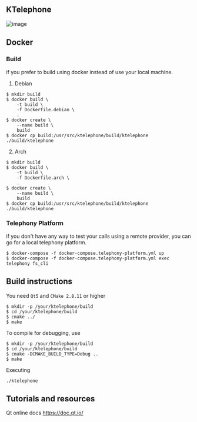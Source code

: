 KTelephone
----------------------

![image](https://raw.githubusercontent.com/StefanYohansson/ktelephone/master/screenshots/ktelephone-kdeneon.png)


## Docker

### Build

if you prefer to build using docker instead of use your local machine.

1. Debian

```
$ mkdir build
$ docker build \
    -t build \
    -f Dockerfile.debian \
    .
$ docker create \
    --name build \
    build
$ docker cp build:/usr/src/ktelephone/build/ktelephone ./build/ktelephone
```

2. Arch

```
$ mkdir build
$ docker build \
    -t build \
    -f Dockerfile.arch \
    .
$ docker create \
    --name build \
    build
$ docker cp build:/usr/src/ktelephone/build/ktelephone ./build/ktelephone
```

### Telephony Platform

if you don't have any way to test your calls using a remote provider, you can go for a local telephony platform.

```
$ docker-compose -f docker-compose.telephony-platform.yml up
$ docker-compose -f docker-compose.telephony-platform.yml exec telephony fs_cli
```

## Build instructions

You need `Qt5` and `CMake 2.8.11` or higher

```
$ mkdir -p /your/ktelephone/build
$ cd /your/ktelephone/build
$ cmake ../
$ make
```

To compile for debugging, use

```
$ mkdir -p /your/ktelephone/build
$ cd /your/ktelephone/build
$ cmake -DCMAKE_BUILD_TYPE=Debug ..
$ make
```

Executing

```
./ktelephone
```

## Tutorials and resources

Qt online docs
https://doc.qt.io/

